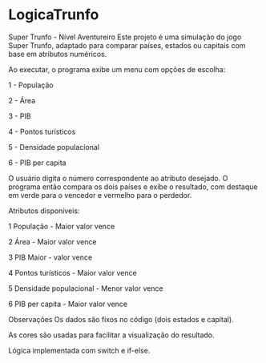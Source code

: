 # LogicaTrunfo

Super Trunfo - Nível Aventureiro Este projeto é uma simulação do jogo Super Trunfo, adaptado para comparar países, estados ou capitais com base em atributos numéricos.

Ao executar, o programa exibe um menu com opções de escolha:

1 - População

2 - Área

3 - PIB

4 - Pontos turísticos

5 - Densidade populacional

6 - PIB per capita

O usuário digita o número correspondente ao atributo desejado. O programa então compara os dois países e exibe o resultado, com destaque em verde para o vencedor e vermelho para o perdedor.

Atributos disponíveis:

1 População - Maior valor vence

2 Área - Maior valor vence

3 PIB Maior - valor vence

4 Pontos turísticos - Maior valor vence

5 Densidade populacional - Menor valor vence

6 PIB per capita - Maior valor vence

Observações Os dados são fixos no código (dois estados e capital).

As cores são usadas para facilitar a visualização do resultado.

Lógica implementada com switch e if-else.

